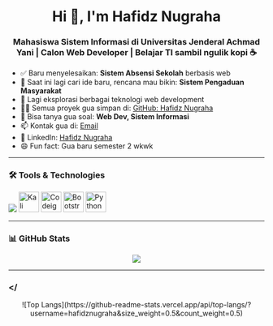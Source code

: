 <h1 align="center">Hi 👋, I'm Hafidz Nugraha</h1>
<h3 align="center">Mahasiswa Sistem Informasi di Universitas Jenderal Achmad Yani | Calon Web Developer | Belajar TI sambil ngulik kopi ☕</h3>

- ✅ Baru menyelesaikan: **Sistem Absensi Sekolah** berbasis web
- 🧠 Saat ini lagi cari ide baru, rencana mau bikin: **Sistem Pengaduan Masyarakat**
- 🌱 Lagi eksplorasi berbagai teknologi web development
- 👨‍💻 Semua proyek gua simpan di: [GitHub: Hafidz Nugraha](https://github.com/hafidznugraha)
- 💬 Bisa tanya gua soal: **Web Dev, Sistem Informasi**
- 📫 Kontak gua di: [Email](mailto:nugrahahafidz02@gmail.com)
- 💼 LinkedIn: [Hafidz Nugraha](https://www.linkedin.com/in/hafidz-nugraha-sisfo-unjani)
- 😄 Fun fact: Gua baru semester 2 wkwk

---

### 🛠️ Tools & Technologies

<p align="left">
  <img src="https://skillicons.dev/icons?i=php,html,css,js,mysql,git,vscode,windows" />
  <img src="https://github.com/thaitea609/thaitea609/blob/main/assets/kalilinux.png?raw=true" alt="Kali Linux" width="40" height="40" />
  <img src="https://github.com/thaitea609/thaitea609/blob/main/assets/codeigniter.png?raw=true" alt="Codeigniter" width="40" height="40" />
  <img src="https://github.com/thaitea609/thaitea609/blob/main/assets/bootstrap.png?raw=true" alt="Bootstrap" width="40" height="40" />
  <img src="https://github.com/thaitea609/thaitea609/blob/main/assets/python.png?raw=true" alt="Python" width="40" height="40" />
</p>

---

### 📊 GitHub Stats

<p align="center">
  <img src="https://github-readme-stats.vercel.app/api?username=thaitea609&show_icons=true&theme=tokyonight" />
</p>

---
### </

<p align="center">
  ![Top Langs](https://github-readme-stats.vercel.app/api/top-langs/?username=hafidznugraha&size_weight=0.5&count_weight=0.5)
</p>
